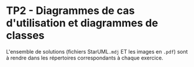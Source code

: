 # TP2 - Diagrammes de cas d'utilisation et diagrammes de classes

L'ensemble de solutions (fichiers StarUML`.mdj` ET les images en `.pdf`) sont à rendre dans les répertoires correspondants à chaque exercice.

